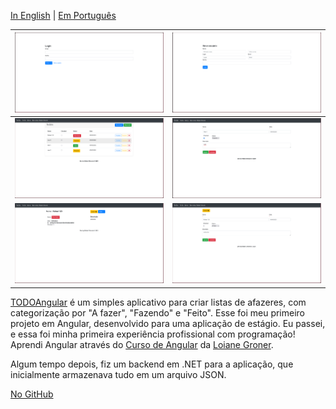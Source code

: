 
[In English](../README.md) | [Em Português](./README_PT.md)

| <img src="https://raw.githubusercontent.com/RafaelKC/TODO-Angular/refs/heads/main/public/login.png" /> | <img src="https://raw.githubusercontent.com/RafaelKC/TODO-Angular/refs/heads/main/public/sing-in.png" /> |
| ------------------------------------------------------------------------------------------------------ | -------------------------------------------------------------------------------------------------------- |
| <img src="https://raw.githubusercontent.com/RafaelKC/TODO-Angular/refs/heads/main/public/main.png" />  | <img src="https://raw.githubusercontent.com/RafaelKC/TODO-Angular/refs/heads/main/public/new.png" />     |
| <img src="https://raw.githubusercontent.com/RafaelKC/TODO-Angular/refs/heads/main/public/view.png" />  | <img src="https://raw.githubusercontent.com/RafaelKC/TODO-Angular/refs/heads/main/public/edit.png" />    |

[TODOAngular](https://github.com/RafaelKC/TODO-Angular) é um simples aplicativo para criar listas de afazeres, com categorização por "A fazer", "Fazendo" e "Feito". Esse foi meu primeiro projeto em Angular, desenvolvido para uma aplicação de estágio. Eu passei, e essa foi minha primeira experiência profissional com programação! Aprendi Angular através do [Curso de Angular](https://loiane.training/curso/angular) da [Loiane Groner](https://www.linkedin.com/in/loiane/).

Algum tempo depois, fiz um backend em .NET para a aplicação, que inicialmente armazenava tudo em um arquivo JSON.

[No GitHub](https://github.com/RafaelKC/TODO-Angular)
